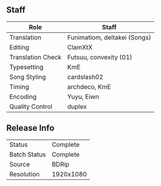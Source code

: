## Staff

| Role              | Staff                        |
|-------------------|------------------------------|
| Translation       | Funimatiom, deltakei (Songs) |
| Editing           | ClamXtX                      |
| Translation Check | Futsuu, convexity (01)       |
| Typesetting       | KmE                          |
| Song Styling      | cardslash02                  |
| Timing            | archdeco, KmE                |
| Encoding          | Yuyu, Eiwn                   |
| Quality Control   | duplex                       |

## Release Info

|              |              |
|--------------|--------------|
| Status       | Complete     |
| Batch Status | Complete     |
| Source       | BDRip        |
| Resolution   | 1920x1080    |
